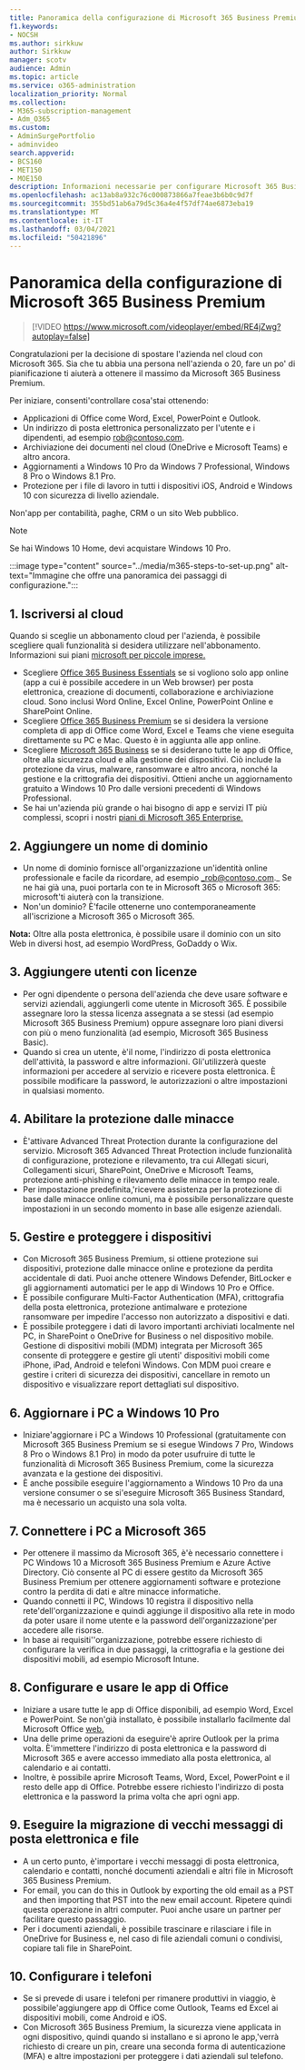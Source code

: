 ```yaml
---
title: Panoramica della configurazione di Microsoft 365 Business Premium
f1.keywords:
- NOCSH
ms.author: sirkkuw
author: Sirkkuw
manager: scotv
audience: Admin
ms.topic: article
ms.service: o365-administration
localization_priority: Normal
ms.collection:
- M365-subscription-management
- Adm_O365
ms.custom:
- AdminSurgePortfolio
- adminvideo
search.appverid:
- BCS160
- MET150
- MOE150
description: Informazioni necessarie per configurare Microsoft 365 Business Premium.
ms.openlocfilehash: ac13ab8a932c76c000873866a7feae3b6b0c9d7f
ms.sourcegitcommit: 355bd51ab6a79d5c36a4e4f57df74ae6873eba19
ms.translationtype: MT
ms.contentlocale: it-IT
ms.lasthandoff: 03/04/2021
ms.locfileid: "50421896"
---
```

# <a name="overview-of-microsoft-365-business-premium-setup"></a>Panoramica della configurazione di Microsoft 365 Business Premium

> [!VIDEO https://www.microsoft.com/videoplayer/embed/RE4jZwg?autoplay=false]

Congratulazioni per la decisione di spostare l'azienda nel cloud con Microsoft 365. Sia che tu abbia una persona nell'azienda o 20, fare un po' di pianificazione ti aiuterà a ottenere il massimo da Microsoft 365 Business Premium.

Per iniziare, consenti&#39;controllare cosa&#39;stai ottenendo:

- Applicazioni di Office come Word, Excel, PowerPoint e Outlook.
- Un indirizzo di posta elettronica personalizzato per l'utente e i dipendenti, ad esempio rob@contoso.com.
- Archiviazione dei documenti nel cloud (OneDrive e Microsoft Teams) e altro ancora.
- Aggiornamenti a Windows 10 Pro da Windows 7 Professional, Windows 8 Pro o Windows 8.1 Pro.
- Protezione per i file di lavoro in tutti i dispositivi iOS, Android e Windows 10 con sicurezza di livello aziendale.

Non&#39;app per contabilità, paghe, CRM o un sito Web pubblico.

> [!NOTE]
> Se hai Windows 10 Home, devi acquistare Windows 10 Pro.  


:::image type="content" source="../media/m365-steps-to-set-up.png" alt-text="Immagine che offre una panoramica dei passaggi di configurazione.":::

## <a name="1-sign-up-for-the-cloud"></a>1. Iscriversi al cloud

Quando si sceglie un abbonamento cloud per l'azienda, è possibile scegliere quali funzionalità si desidera utilizzare nell'abbonamento. Informazioni sui piani [microsoft per piccole imprese.](https://www.microsoft.com/microsoft-365/business?rtc=1)

- Scegliere [Office 365 Business Essentials](https://www.microsoft.com/en-us/p/office-365-business-essentials/cfq7ttc0k59v?rtc=1&amp;activetab=pivot:overviewtab) se si vogliono solo app online (app a cui è possibile accedere in un Web browser) per posta elettronica, creazione di documenti, collaborazione e archiviazione cloud. Sono inclusi Word Online, Excel Online, PowerPoint Online e SharePoint Online.
- Scegliere [Office 365 Business Premium](https://products.office.com/en-us/business/office-365-business-premium) se si desidera la versione completa di app di Office come Word, Excel e Teams che viene eseguita direttamente su PC e Mac. Questo è in aggiunta alle app online.
- Scegliere [Microsoft 365 Business](https://www.microsoft.com/microsoft-365/business?rtc=1) se si desiderano tutte le app di Office, oltre alla sicurezza cloud e alla gestione dei dispositivi. Ciò include la protezione da virus, malware, ransomware e altro ancora, nonché la gestione e la crittografia dei dispositivi. Ottieni anche un aggiornamento gratuito a Windows 10 Pro dalle versioni precedenti di Windows Professional.
- Se hai un'azienda più grande o hai bisogno di app e servizi IT più complessi, scopri i nostri [piani di Microsoft 365 Enterprise.](https://www.microsoft.com/microsoft-365/compare-all-microsoft-365-plans)


## <a name="2-add-a-domain-name"></a>2. Aggiungere un nome di dominio

- Un nome di dominio fornisce all'organizzazione un'identità online professionale e facile da ricordare, ad esempio _rob@contoso.com._ Se ne hai già una, puoi portarla con te in Microsoft 365 o Microsoft 365: microsoft&#39;ti aiuterà con la transizione.
- Non&#39;un dominio? È&#39;facile ottenerne uno contemporaneamente all'iscrizione a Microsoft 365 o Microsoft 365.

**Nota:**  Oltre alla posta elettronica, è possibile usare il dominio con un sito Web in diversi host, ad esempio WordPress, GoDaddy o Wix.

## <a name="3-add-users-with-licenses"></a>3. Aggiungere utenti con licenze

- Per ogni dipendente o persona dell'azienda che deve usare software e servizi aziendali, aggiungerli come utente in Microsoft 365. È possibile assegnare loro la stessa licenza assegnata a se stessi (ad esempio Microsoft 365 Business Premium) oppure assegnare loro piani diversi con più o meno funzionalità (ad esempio, Microsoft 365 Business Basic).
- Quando si crea un utente, è&#39;il nome, l'indirizzo di posta elettronica dell'attività, la password e altre informazioni. Gli&#39;utilizzerà queste informazioni per accedere al servizio e ricevere posta elettronica. È possibile modificare la password, le autorizzazioni o altre impostazioni in qualsiasi momento.


## <a name="4-enable-threat-protection"></a>4. Abilitare la protezione dalle minacce

- È&#39;attivare Advanced Threat Protection durante la configurazione del servizio. Microsoft 365 Advanced Threat Protection include funzionalità di configurazione, protezione e rilevamento, tra cui Allegati sicuri, Collegamenti sicuri, SharePoint, OneDrive e Microsoft Teams, protezione anti-phishing e rilevamento delle minacce in tempo reale.
- Per impostazione predefinita,&#39;ricevere assistenza per la protezione di base dalle minacce online comuni, ma è possibile personalizzare queste impostazioni in un secondo momento in base alle esigenze aziendali.

## <a name="5-manage-and-secure-your-devices"></a>5. Gestire e proteggere i dispositivi

- Con Microsoft 365 Business Premium, si ottiene protezione sui dispositivi, protezione dalle minacce online e protezione da perdita accidentale di dati. Puoi anche ottenere Windows Defender, BitLocker e gli aggiornamenti automatici per le app di Windows 10 Pro e Office.
- È possibile configurare Multi-Factor Authentication (MFA), crittografia della posta elettronica, protezione antimalware e protezione ransomware per impedire l'accesso non autorizzato a dispositivi e dati.
- È possibile proteggere i dati di lavoro importanti archiviati localmente nel PC, in SharePoint o OneDrive for Business o nel dispositivo mobile. Gestione di dispositivi mobili (MDM) integrata per Microsoft 365 consente di proteggere e gestire gli utenti&#39; dispositivi mobili come iPhone, iPad, Android e telefoni Windows. Con MDM puoi creare e gestire i criteri di sicurezza dei dispositivi, cancellare in remoto un dispositivo e visualizzare report dettagliati sul dispositivo.

## <a name="6-upgrade-your-pcs-to-windows-10-pro"></a>6. Aggiornare i PC a Windows 10 Pro

- Iniziare&#39;aggiornare i PC a Windows 10 Professional (gratuitamente con Microsoft 365 Business Premium se si esegue Windows 7 Pro, Windows 8 Pro o Windows 8.1 Pro) in modo da poter usufruire di tutte le funzionalità di Microsoft 365 Business Premium, come la sicurezza avanzata e la gestione dei dispositivi.
- È anche possibile eseguire l'aggiornamento a Windows 10 Pro da una versione consumer o se si&#39;eseguire Microsoft 365 Business Standard, ma è necessario un acquisto una sola volta.

## <a name="7-connect-your-pcs-to-microsoft-365"></a>7. Connettere i PC a Microsoft 365

- Per ottenere il massimo da Microsoft 365, è&#39;è necessario connettere i PC Windows 10 a Microsoft 365 Business Premium e Azure Active Directory. Ciò consente al PC di essere gestito da Microsoft 365 Business Premium per ottenere aggiornamenti software e protezione contro la perdita di dati e altre minacce informatiche.
- Quando connetti il PC, Windows 10 registra il dispositivo nella rete&#39;dell'organizzazione e quindi aggiunge il dispositivo alla rete in modo da poter usare il nome utente e la password dell'organizzazione&#39;per accedere alle risorse.
- In base ai requisiti&#39;'organizzazione, potrebbe essere richiesto di configurare la verifica in due passaggi, la crittografia e la gestione dei dispositivi mobili, ad esempio Microsoft Intune.

## <a name="8-set-up-and-use-office-apps"></a>8. Configurare e usare le app di Office

- Iniziare a usare tutte le app di Office disponibili, ad esempio Word, Excel e PowerPoint. Se non&#39;già installato, è possibile installarlo facilmente dal Microsoft Office [web.](https://www.office.com/)
- Una delle prime operazioni da eseguire&#39;è aprire Outlook per la prima volta. È&#39;immettere l'indirizzo di posta elettronica e la password di Microsoft 365 e avere accesso immediato alla posta elettronica, al calendario e ai contatti.
- Inoltre, è possibile aprire Microsoft Teams, Word, Excel, PowerPoint e il resto delle app di Office. Potrebbe essere richiesto l'indirizzo di posta elettronica e la password la prima volta che apri ogni app.

## <a name="9-migrate-old-email-and-files"></a>9. Eseguire la migrazione di vecchi messaggi di posta elettronica e file

- A un certo punto, è&#39;importare i vecchi messaggi di posta elettronica, calendario e contatti, nonché documenti aziendali e altri file in Microsoft 365 Business Premium.
- For email, you can do this in Outlook by exporting the old email as a PST and then importing that PST into the new email account. Ripetere quindi questa operazione in altri computer. Puoi anche usare un partner per facilitare questo passaggio.
- Per i documenti aziendali, è possibile trascinare e rilasciare i file in OneDrive for Business e, nel caso di file aziendali comuni o condivisi, copiare tali file in SharePoint.

## <a name="10-set-up-your-phones"></a>10. Configurare i telefoni

- Se si prevede di usare i telefoni per rimanere produttivi in viaggio, è possibile&#39;aggiungere app di Office come Outlook, Teams ed Excel ai dispositivi mobili, come Android e iOS.
- Con Microsoft 365 Business Premium, la sicurezza viene applicata in ogni dispositivo, quindi quando si installano e si aprono le app,&#39;verrà richiesto di creare un pin, creare una seconda forma di autenticazione (MFA) e altre impostazioni per proteggere i dati aziendali sul telefono.